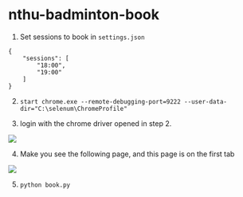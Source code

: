 # nthu-badminton-book

1. Set sessions to book in `settings.json`

```json=
{
    "sessions": [
        "18:00",
        "19:00"
    ]
}
```

2. `start chrome.exe --remote-debugging-port=9222 --user-data-dir="C:\selenum\ChromeProfile"`

3. login with the chrome driver opened in step 2.

![](https://i.imgur.com/T4M3FQd.png)

4. Make you see the following page, and this page is on the first tab

![](https://i.imgur.com/D0sIdns.png)

5. `python book.py`
